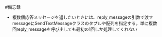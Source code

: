 #備忘録

- 複数個応答メッセージを返したいときには、reply_messageの引数で渡すmessageにSendTextMessageクラスのタプルや配列を指定する。単に複数回reply_messageを呼び出しても最初の1回しか処理してくれない